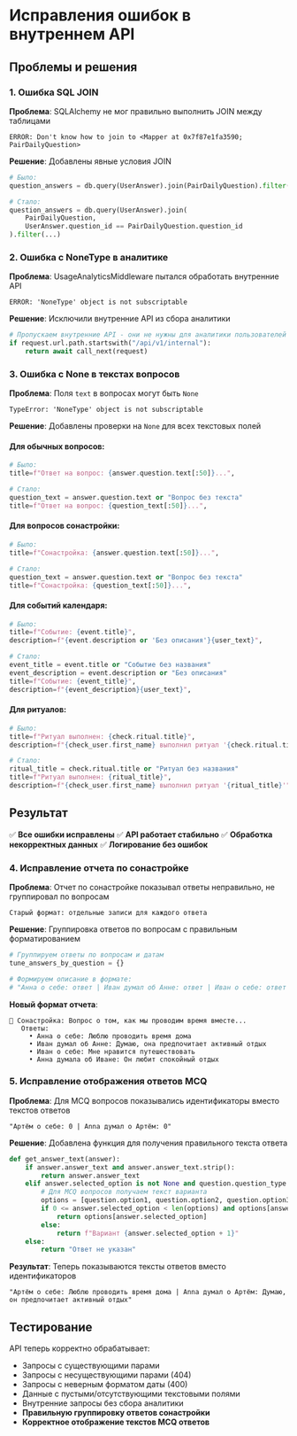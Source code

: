 # Исправления ошибок в внутреннем API

## Проблемы и решения

### 1. Ошибка SQL JOIN
**Проблема**: SQLAlchemy не мог правильно выполнить JOIN между таблицами
```
ERROR: Don't know how to join to <Mapper at 0x7f87e1fa3590; PairDailyQuestion>
```

**Решение**: Добавлены явные условия JOIN
```python
# Было:
question_answers = db.query(UserAnswer).join(PairDailyQuestion).filter(...)

# Стало:
question_answers = db.query(UserAnswer).join(
    PairDailyQuestion, 
    UserAnswer.question_id == PairDailyQuestion.question_id
).filter(...)
```

### 2. Ошибка с NoneType в аналитике
**Проблема**: UsageAnalyticsMiddleware пытался обработать внутренние API
```
ERROR: 'NoneType' object is not subscriptable
```

**Решение**: Исключили внутренние API из сбора аналитики
```python
# Пропускаем внутренние API - они не нужны для аналитики пользователей
if request.url.path.startswith("/api/v1/internal"):
    return await call_next(request)
```

### 3. Ошибка с None в текстах вопросов
**Проблема**: Поля `text` в вопросах могут быть `None`
```
TypeError: 'NoneType' object is not subscriptable
```

**Решение**: Добавлены проверки на `None` для всех текстовых полей

#### Для обычных вопросов:
```python
# Было:
title=f"Ответ на вопрос: {answer.question.text[:50]}...",

# Стало:
question_text = answer.question.text or "Вопрос без текста"
title=f"Ответ на вопрос: {question_text[:50]}...",
```

#### Для вопросов сонастройки:
```python
# Было:
title=f"Сонастройка: {answer.question.text[:50]}...",

# Стало:
question_text = answer.question.text or "Вопрос без текста"
title=f"Сонастройка: {question_text[:50]}...",
```

#### Для событий календаря:
```python
# Было:
title=f"Событие: {event.title}",
description=f"{event.description or 'Без описания'}{user_text}",

# Стало:
event_title = event.title or "Событие без названия"
event_description = event.description or "Без описания"
title=f"Событие: {event_title}",
description=f"{event_description}{user_text}",
```

#### Для ритуалов:
```python
# Было:
title=f"Ритуал выполнен: {check.ritual.title}",
description=f"{check_user.first_name} выполнил ритуал '{check.ritual.title}'",

# Стало:
ritual_title = check.ritual.title or "Ритуал без названия"
title=f"Ритуал выполнен: {ritual_title}",
description=f"{check_user.first_name} выполнил ритуал '{ritual_title}'",
```

## Результат

✅ **Все ошибки исправлены**
✅ **API работает стабильно**
✅ **Обработка некорректных данных**
✅ **Логирование без ошибок**

### 4. Исправление отчета по сонастройке
**Проблема**: Отчет по сонастройке показывал ответы неправильно, не группировал по вопросам
```
Старый формат: отдельные записи для каждого ответа
```

**Решение**: Группировка ответов по вопросам с правильным форматированием
```python
# Группируем ответы по вопросам и датам
tune_answers_by_question = {}

# Формируем описание в формате:
# "Анна о себе: ответ | Иван думал об Анне: ответ | Иван о себе: ответ | Анна думала об Иване: ответ"
```

**Новый формат отчета**:
```
🎵 Сонастройка: Вопрос о том, как мы проводим время вместе...
   Ответы:
     • Анна о себе: Люблю проводить время дома
     • Иван думал об Анне: Думаю, она предпочитает активный отдых
     • Иван о себе: Мне нравится путешествовать
     • Анна думала об Иване: Он любит спокойный отдых
```

### 5. Исправление отображения ответов MCQ
**Проблема**: Для MCQ вопросов показывались идентификаторы вместо текстов ответов
```
"Артём о себе: 0 | Anna думал о Артём: 0"
```

**Решение**: Добавлена функция для получения правильного текста ответа
```python
def get_answer_text(answer):
    if answer.answer_text and answer.answer_text.strip():
        return answer.answer_text
    elif answer.selected_option is not None and question.question_type == "mcq":
        # Для MCQ вопросов получаем текст варианта
        options = [question.option1, question.option2, question.option3, question.option4]
        if 0 <= answer.selected_option < len(options) and options[answer.selected_option]:
            return options[answer.selected_option]
        else:
            return f"Вариант {answer.selected_option + 1}"
    else:
        return "Ответ не указан"
```

**Результат**: Теперь показываются тексты ответов вместо идентификаторов
```
"Артём о себе: Люблю проводить время дома | Anna думал о Артём: Думаю, он предпочитает активный отдых"
```

## Тестирование

API теперь корректно обрабатывает:
- Запросы с существующими парами
- Запросы с несуществующими парами (404)
- Запросы с неверным форматом даты (400)
- Данные с пустыми/отсутствующими текстовыми полями
- Внутренние запросы без сбора аналитики
- **Правильную группировку ответов сонастройки**
- **Корректное отображение текстов MCQ ответов**
